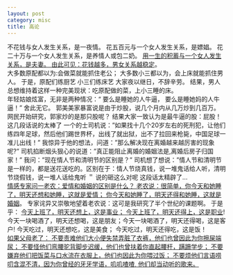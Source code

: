 ```yaml
---
layout: post
category: misc
title: 高论
---
```


不花钱与女人发生关系，是一夜情。 花五百元与一个女人发生关系，是嫖娼。 花二十万与一个女人发生关系，是养情人或包二奶。 <span style="text-decoration:underline">用一生的积蓄与一个女人发生关系，是夫妻。 由此可见：花钱越多，男女关系越稳定</span>。 <br>大多数原配都以为:会做菜就能抓住老公； 大多数小三都以为，会上床就能抓住男人。 于是，原配们练厨艺 小三们练床艺 大家夜以继日，不辞辛劳。 结果，男人总想维持着这样一种完美现状：吃原配做的菜，上小三睡的床。 <br>年轻姑娘炫富，无非是两种情况：“ 要么是睡她的人牛逼， 要么是睡她妈的人牛逼！” 舍此无它。 郭美美家暴富说是由于炒股，说几个月内从几万炒到几百万。 网民开始研究，郭家炒的是那只股呢？ 结果大家一致认为是最牛逼的股：屁股！ 这几段话说的太棒了 一个的士司机说：”如果找十几个20岁左右的死刑犯，让他们练四年足球，然后他们踢世界杯，出线了就出狱，出不了拉回来枪毙，中国足球一准儿出线！” 我惊异于他的想法，问道：”那么解决现在离婚越来越厉害的现象呢?” 司机掐断烟头狠心的说道：”真正能阻止离婚的婚姻法是,离婚后房子归国家！” 我问：”现在情人节和清明节的区别是？” 司机想了想说：”情人节和清明节是一样的，都是送花送吃的。区别在于：情人节烧真钱，说一堆鬼话给人听，清明节烧假钱，说一堆人话给鬼听 ＂ 说的砸这么对呢 这段话太精辟了…<br> <span style="text-decoration:underline">情感专家问一老农：爱情和婚姻的区别是什么？ 老农说：很简单，你今天和她睡了，明天还想和她睡，这就是爱情； 你今天和她睡了，明天还得和她睡，这就是婚姻</span>。 专家诧异又崇敬地望着老农说：这可是我研究了半个世纪的课题啊。 于是乎： <span style="text-decoration:underline">今天上班了，明天还想上，这是事业； 今天上班了，明天还得上，这是职业</span>! 今天一块喝酒了，明天还想喝，这是朋友；今天一块喝酒了，明天还得喝，这是客户! 今天吃过，明天还想吃，这是美食； 今天吃过，明天还得吃，这是饭！<br><span style="text-decoration:underline">如果父母老了： 不要责难他们大小便失禁弄脏了衣裤，他们也曾因此为你擦屎端尿； 不要怪他们弯腰驼背脚步迟缓，他们也曾扶着你直起腰杆，蹒跚学步； 不要嫌弃他们把饭菜与口水流在衣服上，他们也因此为你喂过饭； 不要烦他们言语唠叨含混不清，因为你曾经的牙牙学语，叽叽喳喳, 他们却当动听的歌来。</span>
